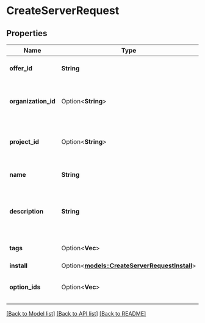# CreateServerRequest

## Properties

Name | Type | Description | Notes
------------ | ------------- | ------------- | -------------
**offer_id** | **String** | Offer ID of the new server. | 
**organization_id** | Option<**String**> | Organization ID with which the server will be created. | [optional]
**project_id** | Option<**String**> | Project ID with which the server will be created. | [optional]
**name** | **String** | Name of the server (≠hostname). | 
**description** | **String** | Description associated with the server, max 255 characters. | 
**tags** | Option<**Vec<String>**> | Tags to associate to the server. | [optional]
**install** | Option<[**models::CreateServerRequestInstall**](CreateServer_request_install.md)> |  | [optional]
**option_ids** | Option<**Vec<String>**> | IDs of options to enable on server. | [optional]

[[Back to Model list]](../README.md#documentation-for-models) [[Back to API list]](../README.md#documentation-for-api-endpoints) [[Back to README]](../README.md)


